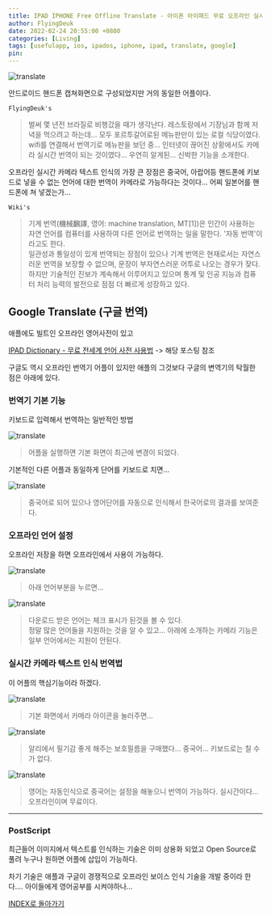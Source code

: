```yaml
---
title: IPAD IPHONE Free Offline Translate - 아이폰 아이패드 무료 오프라인 실시간 카메라 텍스트 인식 기술의 번역기 (Feat. Google Translate)
author: FlyingDeuk
date: 2022-02-24 20:55:00 +0800
categories: [Living]
tags: [usefulapp, ios, ipados, iphone, ipad, translate, google]
pin:
---
```


![translate](/img/living/app/translate7.jpg)

안드로이드 핸드폰 캡쳐화면으로 구성되었지만 거의 동일한 어플이다.

`FlyingDeuk's`
> 벌써 몇 년전 브라질로 비행갔을 때가 생각난다. 레스토랑에서 기장님과 함께 저녁을 먹으려고 하는데... 모두 포르투갈어로된 메뉴판만이 있는 로컬 식당이였다. <br>
wifi를 연결해서 번역기로 메뉴판을 보던 중... 인터넷이 끊어진 상황에서도 카메라 실시간 번역이 되는 것이였다... 우연히 알게된... 신박한 기능을 소개한다.

오프라인 실시간 카메라 텍스트 인식의 가장 큰 장점은 중국어, 아랍어등 핸드폰에 키보드로 넣을 수 없는 언어에 대한 번역이 카메라로 가능하다는 것이다... 어찌 일본어를 핸드폰에 쳐 넣겠는가...

`Wiki's`
>기계 번역(機械飜譯, 영어: machine translation, MT[1])은 인간이 사용하는 자연 언어를 컴퓨터를 사용하여 다른 언어로 번역하는 일을 말한다. '자동 번역'이라고도 한다. <br>
일관성과 통일성이 있게 번역되는 장점이 있으나 기계 번역은 현재로서는 자연스러운 번역을 보장할 수 없으며, 문장이 부자연스러운 어투로 나오는 경우가 잦다. 하지만 기술적인 진보가 계속해서 이루어지고 있으며 통계 및 인공 지능과 컴퓨터 처리 능력의 발전으로 점점 더 빠르게 성장하고 있다.

## Google Translate (구글 번역)
애플에도 빌트인 오프라인 영어사전이 있고

[IPAD Dictionary - 무료 전세계 언어 사전 사용법](/posts/IpadDict/) -> 해당 포스팅 참조

구글도 역시 오프라인 번역기 어플이 있지만 애플의 그것보다 구글의 변역기의 탁월한 점은 아래에 있다.

### 번역기 기본 기능
키보드로 입력해서 번역하는 일반적인 방법

![translate](/img/living/app/translate2.jpg)
> 어플을 실행하면 기본 화면이 최근에 변경이 되었다.

기본적인 다른 어플과 동일하게 단어를 키보드로 치면...

![translate](/img/living/app/translate4.jpg)
> 중국어로 되어 있으나 영어단어를 자동으로 인식해서 한국어로의 결과를 보여준다.

### 오프라인 언어 설정
오프라인 저장을 하면 오프라인에서 사용이 가능하다.

![translate](/img/living/app/translate2.jpg)
> 아래 언어부분을 누르면...

![translate](/img/living/app/translate5.jpg)
> 다운로드 받은 언어는 체크 표시가 된것을 볼 수 있다. <br>
정말 많은 언어들을 지원하는 것을 알 수 있고... 아래에 소개하는 카메라 기능은 일부 언어에서는 지원이 안된다.

### 실시간 카메라 텍스트 인식 번역법
이 어플의 핵심기능이라 하겠다.

![translate](/img/living/app/translate3.jpg)
> 기본 화면에서 카메라 아이콘을 눌러주면...

![translate](/img/living/app/translate1.jpg)
> 알리에서 필기감 좋게 해주는 보호필름을 구매했다... 중국어... 키보드로는 칠 수가 없다.

![translate](/img/living/app/translate6.jpg)
> 영어는 자동인식으로 중국어는 설정을 해놓으니 번역이 가능하다. 실시간이다... 오프라인이며 무료이다.

-----------

### PostScript
최근들어 이미지에서 텍스트를 인식하는 기술은 이미 상용화 되었고 Open Source로 풀려 누구나 원하면 어플에 삽입이 가능하다.

차기 기술은 애플과 구글이 경쟁적으로 오프라인 보이스 인식 기술을 개발 중이라 한다.... 아이들에게 영어공부를 시켜야하나...

[INDEX로 돌아가기](/posts/IPADOSAPP/)
